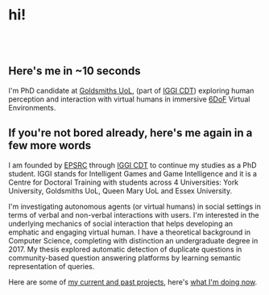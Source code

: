 # hi!
<br><br>
## Here's me in ~10 seconds
I'm PhD candidate at [Goldsmiths UoL](https://www.gold.ac.uk/), (part of [IGGI CDT](http://www.iggi.org.uk/)) exploring human perception and interaction with virtual humans in immersive [6DoF](https://en.wikipedia.org/wiki/Six_degrees_of_freedom) Virtual Environments. 

## If you're not bored already, here's me again in a few more words
I  am founded by [EPSRC](https://epsrc.ukri.org/) through [IGGI CDT](http://www.iggi.org.uk/) to continue my studies as a PhD student. IGGI stands for Intelligent Games and Game Intelligence and it is a Centre for Doctoral Training with students across  4 Universities: York University, Goldsmiths UoL, Queen Mary UoL and Essex University.

I'm investigating autonomous agents (or virtual humans) in social settings in terms of verbal and non-verbal interactions with users.  I'm interested in the underlying mechanics of social interaction that helps developing an emphatic and engaging virtual human. I have a theoretical background in Computer Science, completing with distinction an undergraduate degree in 2017. My thesis explored automatic detection of duplicate questions in community-based question answering platforms by learning semantic representation of queries.

Here are some of [my current and past projects](./projects.html), here's [what I'm doing now](./now.html).
